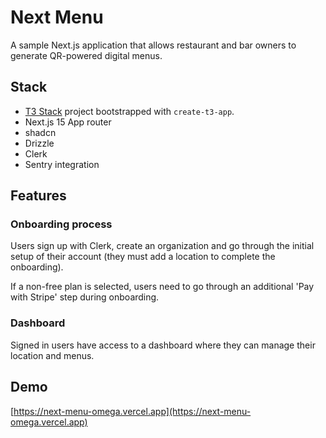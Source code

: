 # Next Menu

A sample Next.js application that allows restaurant and bar owners to generate QR-powered digital menus.

## Stack

- [T3 Stack](https://create.t3.gg/) project bootstrapped with `create-t3-app`.
- Next.js 15 App router
- shadcn
- Drizzle
- Clerk
- Sentry integration

## Features

### Onboarding process

Users sign up with Clerk, create an organization and go through the initial setup of their account (they must add a location to complete the onboarding).

If a non-free plan is selected, users need to go through an additional 'Pay with Stripe' step during onboarding.

### Dashboard

Signed in users have access to a dashboard where they can manage their location and menus.

## Demo

[https://next-menu-omega.vercel.app](https://next-menu-omega.vercel.app)
